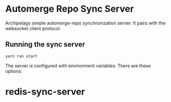 # Automerge Repo Sync Server

Archipelago simple automerge-repo synchronization server. It pairs with the websocket client protocol.

## Running the sync server

`yarn run start`

The server is configured with environment variables. There are these options:

# redis-sync-server
